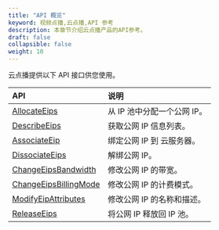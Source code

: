 ```yaml
---
title: "API 概览"
keyword: 视频点播,云点播,API 参考
description: 本章节介绍云点播产品的API参考。
draft: false
collapsible: false
weight: 10
---
```


云点播提供以下 API 接口供您使用。

| API                                                          | 说明                        |
| :----------------------------------------------------------- | :-------------------------- |
| [AllocateEips](../api_list/allocate_eips/)                   | 从 IP 池中分配一个公网 IP。 |
| [DescribeEips](../api_list/describe_eips/)                   | 获取公网 IP 信息列表。      |
| [AssociateEip](../api_list/associate_eip/)                   | 绑定公网 IP 到 云服务器。   |
| [DissociateEips](../api_list/dissociate_eips/)               | 解绑公网 IP。               |
| [ChangeEipsBandwidth](../api_list/change_eips_bandwidth/)    | 修改公网 IP 的带宽。        |
| [ChangeEipsBillingMode](../api_list/change_eips_billing_mode/) | 修改公网 IP 的计费模式。    |
| [ModifyEipAttributes](../api_list/modify_eip_attributes/)    | 修改公网 IP 的名称和描述。  |
| [ReleaseEips](../api_list/release_eips/)                     | 将公网 IP 释放回 IP 池。    |

